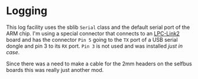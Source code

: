 # Logging
This log facility uses the sblib `Serial` class and the default serial port of the ARM chip. I'm using a special connector that connects to an [LPC-Link2](https://www.nxp.com/design/microcontrollers-developer-resources/lpc-microcontroller-utilities/lpc-link2:OM13054) board and has the connector `Pin 5` going to the `TX` port of a USB serial dongle and pin 3 to its `RX` port. `Pin 3` is not used and was installed *just in case*.

Since there was a need to make a cable for the 2mm headers on the selfbus boards this was really just another mod.